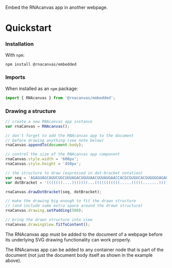 Embed the RNAcanvas app in another webpage.

# Quickstart

### Installation

With `npm`:

```
npm install @rnacanvas/embedded
```

### Imports

When installed as an `npm` package:

```javascript
import { RNAcanvas } from '@rnacanvas/embedded';
```

### Drawing a structure

```javascript
// create a new RNAcanvas app instance
var rnaCanvas = RNAcanvas();

// don't forget to add the RNAcanvas app to the document
// before drawing anything (see note below)
rnaCanvas.appendTo(document.body);

// control the size of the RNAcanvas app component
rnaCanvas.style.width = '600px';
rnaCanvas.style.height = '450px';

// the structure to draw (expressed in dot-bracket notation)
var seq = 'AGAGUAGCAUUCUGCUUUAGACUGUUAACUUUAUGAACCACGCGUGUCACGUGGGGAGAGUUAACAGCGCCC';
var dotBracket = '(((((((....)))))))...(((((((((((.....(((((.......)))))..))))))))))).....';

rnaCanvas.drawDotBracket(seq, dotBracket);

// make the drawing big enough to fit the drawn structure
// (and include some extra space around the drawn structure)
rnaCanvas.drawing.setPadding(500);

// bring the drawn structure into view
rnaCanvas.drawingView.fitToContent();
```

The RNAcanvas app must be added to the document of a webpage
before its underlying SVG drawing functionality can work properly.

The RNAcanvas app can be added to any container node that is part of the document
(not just the document body itself as shown in the example above).
